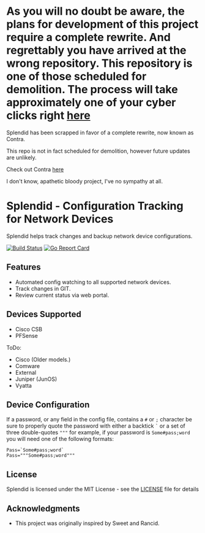 As you will no doubt be aware, the plans for development of this project require a complete rewrite.  And regrettably you have arrived at the wrong repository.  This repository is one of those scheduled for demolition. The process will take approximately one of your cyber clicks right [here](https://github.com/aja-video/contra)
=====================================================
Splendid has been scrapped in favor of a complete rewrite, now known as Contra.

This repo is not in fact scheduled for demolition, however future updates are unlikely.

Check out Contra [here](https://github.com/aja-video/contra)

I don't know, apathetic bloody project, I've no sympathy at all.

Splendid - Configuration Tracking for Network Devices
=====================================================

Splendid helps track changes and backup network device configurations.

[![Build Status](https://travis-ci.org/slarti5191/splendid.png)](https://travis-ci.org/slarti5191/splendid) [![Go Report Card](https://goreportcard.com/badge/github.com/slarti5191/splendid)](https://goreportcard.com/report/github.com/slarti5191/splendid)

Features
--------

- Automated config watching to all supported network devices.
- Track changes in GIT.
- Review current status via web portal.

Devices Supported
-----------------

- Cisco CSB
- PFSense

ToDo:

- Cisco (Older models.)
- Comware
- External
- Juniper (JunOS)
- Vyatta

Device Configuration
--------------------
If a password, or any field in the config file, contains a `#` or `;` character be sure to properly
quote the password with either a backtick ``` ` ``` or a set of three double-quotes ``` """ ``` for
example, if your password is `Some#pass;word` you will need one of the following formats:

    Pass=`Some#pass;word`
    Pass="""Some#pass;word"""

License
-------

Splendid is licensed under the MIT License - see the [LICENSE](LICENSE) file for details

Acknowledgments
---------------

- This project was originally inspired by Sweet and Rancid.
